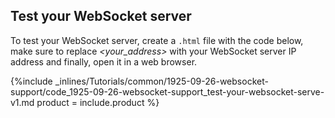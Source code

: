<!--  usedin: [ _legacy_docker/Tutorials/1925-09-26-websocket-support-v1.md, _maestro/Tutorials/1925-09-26-websocket-support-v1.md, _node/tutorials/1925-09-26-websocket-support-v1.md, _rails/Tutorials/1925-09-26-websocket-support-v1.md] -->


## Test your WebSocket server

To test your WebSocket server, create a `.html` file with the code below, make sure to replace *\<your_address\>* with your WebSocket server IP address and finally, open it in a web browser.



{%include _inlines/Tutorials/common/1925-09-26-websocket-support/code_1925-09-26-websocket-support_test-your-websocket-serve-v1.md  product = include.product %}

